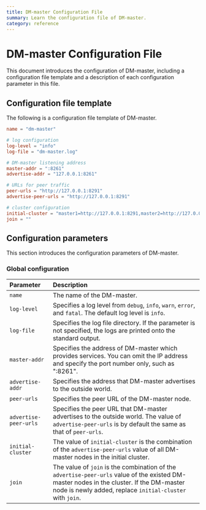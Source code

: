 ```yaml
---
title: DM-master Configuration File
summary: Learn the configuration file of DM-master.
category: reference
---
```


# DM-master Configuration File

This document introduces the configuration of DM-master, including a configuration file template and a description of each configuration parameter in this file.

## Configuration file template

The following is a configuration file template of DM-master.

```toml
name = "dm-master"

# log configuration
log-level = "info"
log-file = "dm-master.log"

# DM-master listening address
master-addr = ":8261"
advertise-addr = "127.0.0.1:8261"

# URLs for peer traffic
peer-urls = "http://127.0.0.1:8291"
advertise-peer-urls = "http://127.0.0.1:8291"

# cluster configuration
initial-cluster = "master1=http://127.0.0.1:8291,master2=http://127.0.0.1:8292,master3=http://127.0.0.1:8293"
join = ""
```

## Configuration parameters

This section introduces the configuration parameters of DM-master.

### Global configuration

| Parameter        | Description                                    |
| :------------ | :--------------------------------------- |
| `name` | The name of the DM-master. |
| `log-level` | Specifies a log level from `debug`, `info`, `warn`, `error`, and `fatal`. The default log level is `info`. |
| `log-file` | Specifies the log file directory. If the parameter is not specified, the logs are printed onto the standard output. |
| `master-addr` | Specifies the address of DM-master which provides services. You can omit the IP address and specify the port number only, such as ":8261". |
| `advertise-addr` | Specifies the address that DM-master advertises to the outside world. |
| `peer-urls` | Specifies the peer URL of the DM-master node. |
| `advertise-peer-urls` | Specifies the peer URL that DM-master advertises to the outside world. The value of `advertise-peer-urls` is by default the same as that of `peer-urls`. |
| `initial-cluster` | The value of `initial-cluster` is the combination of the `advertise-peer-urls` value of all DM-master nodes in the initial cluster. |
| `join` | The value of `join` is the combination of the `advertise-peer-urls` value of the existed DM-master nodes in the cluster. If the DM-master node is newly added, replace `initial-cluster` with `join`. |
